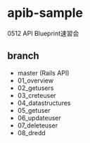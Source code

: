 # apib-sample
0512 API Blueprint速習会

## branch
- master (Rails API)
- 01_overview
- 02_getusers
- 03_creteuser
- 04_datastructures
- 05_getuser
- 06_updateuser
- 07_deleteuser
- 08_dredd
